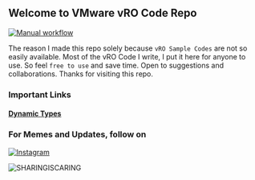 ## Welcome to VMware vRO Code Repo
[![Manual workflow](https://github.com/imtrinity94/vmware_vro/actions/workflows/manual.yml/badge.svg)](https://github.com/imtrinity94/vmware_vro/actions/workflows/manual.yml)

The reason I made this repo solely because `vRO Sample Codes` are not so easily available.
Most of the vRO Code I write, I put it here for anyone to use. So feel `free to use` and save time. Open to suggestions and collaborations.
Thanks for visiting this repo.

### Important Links
#### [Dynamic Types](https://www.vcoteam.info/articles/learn-vco/323-how-to-create-a-microsoft-dns-dynamic-types-plug-in.html)


### For Memes and Updates, follow on 
[![Instagram](https://img.shields.io/badge/Instagram-E4405F?style=for-the-badge&logo=instagram&logoColor=white)](https://www.instagram.com/vmware_vro/)



![SHARINGISCARING](http://ForTheBadge.com/images/badges/built-with-love.svg)

